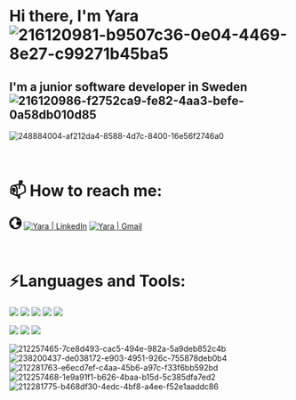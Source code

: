 
<br />

# Hi there, I'm Yara <img src="https://github.com/yararajjoub/yararajjoub/assets/99145918/5e4bb1ed-3193-417f-81d5-afc4dbd5a8ab" alt="216120981-b9507c36-0e04-4469-8e27-c99271b45ba5" width="33" height="33">


## I'm a junior software developer in Sweden <img src="https://github.com/yararajjoub/yararajjoub/assets/99145918/b73e8f44-8c02-4b86-8d57-a8903207b043" alt="216120986-f2752ca9-fe82-4aa3-befe-0a58db010d85" width="33" height="33">


![248884004-af212da4-8588-4d7c-8400-16e56f2746a0](https://github.com/yararajjoub/yararajjoub/assets/99145918/29239f57-2682-4edd-9aee-b3e6809230f2)

<br />

# 📫 How to reach me:
<a href="https://yararajjoub.github.io/My_Portfolio/" target="_blank"><img src="https://raw.githubusercontent.com/iconic/open-iconic/master/svg/globe.svg" alt="Yara | Portfolio" width="22" height="22" /></a>
<a href="https://www.linkedin.com/in/yara-rajjoub-4b55a31b6/" target="_blank"><img src="https://cdn.jsdelivr.net/npm/simple-icons@v3/icons/linkedin.svg" alt="Yara | LinkedIn" width="22" height="22" /></a>
<a href="mailto:yarasy208@gmail.com" target="_blank"><img src="https://cdn.jsdelivr.net/npm/simple-icons@v3/icons/gmail.svg" alt="Yara | Gmail" width="22" height="22" /></a>

<!--
**yararajjoub/yararajjoub** is a ✨ _special_ ✨ repository because its `README.md` (this file) appears on your GitHub profile.

Here are some ideas to get you started:

- 🔭 I’m currently working on ...
- 🌱 I’m currently learning ...
- 👯 I’m looking to collaborate on ...
- 🤔 I’m looking for help with ...
- 💬 Ask me about ...
- 📫 How to reach me: ...
- 😄 Pronouns: ...
- ⚡ Fun fact: ...
-->
<br />

# ⚡Languages and Tools:

![](https://img.shields.io/badge/Code-Java-informational?style=flat&logoColor=white&color=81eefc)
![](https://img.shields.io/badge/Code-JavaScript-informational?style=flat&logoColor=white&color=81eefc)
![](https://img.shields.io/badge/Code-HTML-informational?style=flat&logo=html5&logoColor=white&color=81eefc)
![](https://img.shields.io/badge/Code-CSS-informational?style=flat&logo=css3&logoColor=white&color=81eefc)
![](https://img.shields.io/badge/Code-SQL-informational?style=flat&logo=mysql&logoColor=white&color=81eefc)

![](https://img.shields.io/badge/Design-Figma-informational?style=flat&logo=figma&logoColor=white&color=f694f7)
![](https://img.shields.io/badge/Design-Canva-informational?style=flat&logo=canva&logoColor=white&color=f694f7)
![](https://img.shields.io/badge/Design-Adobe-informational?style=flat&logo=adobe&logoColor=white&color=f694f7)

<img src="https://github.com/yararajjoub/yararajjoub/assets/99145918/247298c7-75a3-4140-a853-895c95ed0d1b" alt="212257465-7ce8d493-cac5-494e-982a-5a9deb852c4b" width="55" height="55">
<img src="https://github.com/yararajjoub/yararajjoub/assets/99145918/c1aa6ae7-a141-4e6e-bf05-54b441fc2ff3" alt="238200437-de038172-e903-4951-926c-755878deb0b4" width="55" height="55">
<img src="https://github.com/yararajjoub/yararajjoub/assets/99145918/087ca316-2926-4bfd-a68a-83dc9aa50220" alt="212281763-e6ecd7ef-c4aa-45b6-a97c-f33f6bb592bd" width="55" height="55">
<img src="https://github.com/yararajjoub/yararajjoub/assets/99145918/85e69e21-9988-4f7c-b278-89d8fd54c7a4" alt="212257468-1e9a91f1-b626-4baa-b15d-5c385dfa7ed2" width="55" height="55">
<img src="https://github.com/yararajjoub/yararajjoub/assets/99145918/eb86beb7-8c86-44b9-9cbe-766b20d3bc1c" alt="212281775-b468df30-4edc-4bf8-a4ee-f52e1aaddc86" width="55" height="55">


<br />
